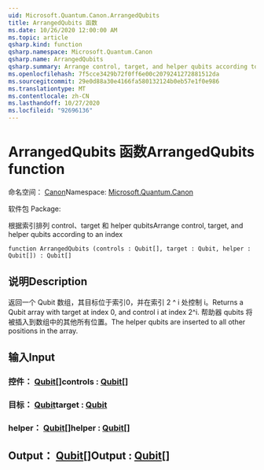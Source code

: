 ```yaml
---
uid: Microsoft.Quantum.Canon.ArrangedQubits
title: ArrangedQubits 函数
ms.date: 10/26/2020 12:00:00 AM
ms.topic: article
qsharp.kind: function
qsharp.namespace: Microsoft.Quantum.Canon
qsharp.name: ArrangedQubits
qsharp.summary: Arrange control, target, and helper qubits according to an index
ms.openlocfilehash: 7f5cce3429b72f0ff6e00c2079241272881512da
ms.sourcegitcommit: 29e0d88a30e4166fa580132124b0eb57e1f0e986
ms.translationtype: MT
ms.contentlocale: zh-CN
ms.lasthandoff: 10/27/2020
ms.locfileid: "92696136"
---
```

# <a name="arrangedqubits-function"></a><span data-ttu-id="5b637-102">ArrangedQubits 函数</span><span class="sxs-lookup"><span data-stu-id="5b637-102">ArrangedQubits function</span></span>

<span data-ttu-id="5b637-103">命名空间： [Canon](xref:Microsoft.Quantum.Canon)</span><span class="sxs-lookup"><span data-stu-id="5b637-103">Namespace: [Microsoft.Quantum.Canon](xref:Microsoft.Quantum.Canon)</span></span>

<span data-ttu-id="5b637-104">软件包 [](https://nuget.org/packages/)</span><span class="sxs-lookup"><span data-stu-id="5b637-104">Package: [](https://nuget.org/packages/)</span></span>


<span data-ttu-id="5b637-105">根据索引排列 control、target 和 helper qubits</span><span class="sxs-lookup"><span data-stu-id="5b637-105">Arrange control, target, and helper qubits according to an index</span></span>

```qsharp
function ArrangedQubits (controls : Qubit[], target : Qubit, helper : Qubit[]) : Qubit[]
```


## <a name="description"></a><span data-ttu-id="5b637-106">说明</span><span class="sxs-lookup"><span data-stu-id="5b637-106">Description</span></span>

<span data-ttu-id="5b637-107">返回一个 Qubit 数组，其目标位于索引0，并在索引 2 ^ i 处控制 i。</span><span class="sxs-lookup"><span data-stu-id="5b637-107">Returns a Qubit array with target at index 0, and control i at index 2^i.</span></span>  <span data-ttu-id="5b637-108">帮助器 qubits 将被插入到数组中的其他所有位置。</span><span class="sxs-lookup"><span data-stu-id="5b637-108">The helper qubits are inserted to all other positions in the array.</span></span>

## <a name="input"></a><span data-ttu-id="5b637-109">输入</span><span class="sxs-lookup"><span data-stu-id="5b637-109">Input</span></span>

### <a name="controls--qubit"></a><span data-ttu-id="5b637-110">控件： [Qubit](xref:microsoft.quantum.lang-ref.qubit)[]</span><span class="sxs-lookup"><span data-stu-id="5b637-110">controls : [Qubit](xref:microsoft.quantum.lang-ref.qubit)[]</span></span>




### <a name="target--qubit"></a><span data-ttu-id="5b637-111">目标： [Qubit](xref:microsoft.quantum.lang-ref.qubit)</span><span class="sxs-lookup"><span data-stu-id="5b637-111">target : [Qubit](xref:microsoft.quantum.lang-ref.qubit)</span></span>




### <a name="helper--qubit"></a><span data-ttu-id="5b637-112">helper： [Qubit](xref:microsoft.quantum.lang-ref.qubit)[]</span><span class="sxs-lookup"><span data-stu-id="5b637-112">helper : [Qubit](xref:microsoft.quantum.lang-ref.qubit)[]</span></span>





## <a name="output--qubit"></a><span data-ttu-id="5b637-113">Output： [Qubit](xref:microsoft.quantum.lang-ref.qubit)[]</span><span class="sxs-lookup"><span data-stu-id="5b637-113">Output : [Qubit](xref:microsoft.quantum.lang-ref.qubit)[]</span></span>

